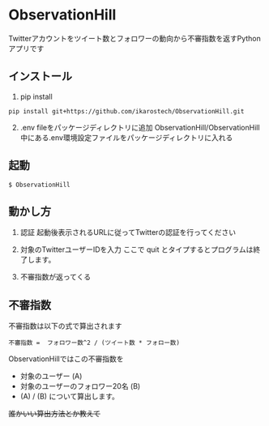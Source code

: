 # ObservationHill
Twitterアカウントをツイート数とフォロワーの動向から不審指数を返すPythonアプリです

## インストール
1. pip install
```
pip install git+https://github.com/ikarostech/ObservationHill.git
```
2. .env fileをパッケージディレクトリに追加
ObservationHill/ObservationHill中にある.env環境設定ファイルをパッケージディレクトリに入れる

## 起動
```
$ ObservationHill
```

## 動かし方
1. 認証
起動後表示されるURLに従ってTwitterの認証を行ってください

2. 対象のTwitterユーザーIDを入力
ここで quit とタイプするとプログラムは終了します。

3. 不審指数が返ってくる

## 不審指数
不審指数は以下の式で算出されます
```
不審指数 =  フォロワー数^2 / (ツイート数 * フォロー数)
```

ObservationHillではこの不審指数を
- 対象のユーザー    (A)
- 対象のユーザーのフォロワー20名    (B)
- (A) / (B)
について算出します。

~~誰かいい算出方法とか教えて~~
